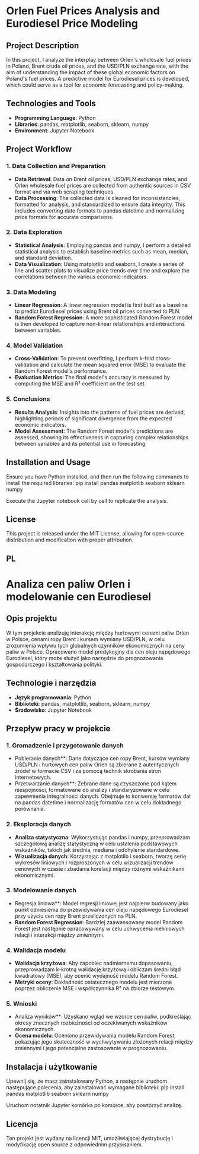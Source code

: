 # Orlen Fuel Prices Analysis and Eurodiesel Price Modeling

## Project Description
In this project, I analyze the interplay between Orlen's wholesale fuel prices in Poland, Brent crude oil prices, and the USD/PLN exchange rate, with the aim of understanding the impact of these global economic factors on Poland's fuel prices. A predictive model for Eurodiesel prices is developed, which could serve as a tool for economic forecasting and policy-making.

## Technologies and Tools
- **Programming Language**: Python
- **Libraries**: pandas, matplotlib, seaborn, sklearn, numpy
- **Environment**: Jupyter Notebook

## Project Workflow
### 1. Data Collection and Preparation
- **Data Retrieval**: Data on Brent oil prices, USD/PLN exchange rates, and Orlen wholesale fuel prices are collected from authentic sources in CSV format and via web scraping techniques.
- **Data Processing**: The collected data is cleaned for inconsistencies, formatted for analysis, and standardized to ensure data integrity. This includes converting date formats to pandas datetime and normalizing price formats for accurate comparisons.

### 2. Data Exploration
- **Statistical Analysis**: Employing pandas and numpy, I perform a detailed statistical analysis to establish baseline metrics such as mean, median, and standard deviation.
- **Data Visualization**: Using matplotlib and seaborn, I create a series of line and scatter plots to visualize price trends over time and explore the correlations between the various economic indicators.

### 3. Data Modeling
- **Linear Regression**: A linear regression model is first built as a baseline to predict Eurodiesel prices using Brent oil prices converted to PLN.
- **Random Forest Regression**: A more sophisticated Random Forest model is then developed to capture non-linear relationships and interactions between variables.

### 4. Model Validation
- **Cross-Validation**: To prevent overfitting, I perform k-fold cross-validation and calculate the mean squared error (MSE) to evaluate the Random Forest model's performance.
- **Evaluation Metrics**: The final model's accuracy is measured by computing the MSE and R² coefficient on the test set.

### 5. Conclusions
- **Results Analysis**: Insights into the patterns of fuel prices are derived, highlighting periods of significant divergence from the expected economic indicators.
- **Model Assessment**: The Random Forest model's predictions are assessed, showing its effectiveness in capturing complex relationships between variables and its potential use in forecasting.

## Installation and Usage
Ensure you have Python installed, and then run the following commands to install the required libraries:
pip install pandas matplotlib seaborn sklearn numpy

Execute the Jupyter notebook cell by cell to replicate the analysis.

## License
This project is released under the MIT License, allowing for open-source distribution and modification with proper attribution.

## PL
# Analiza cen paliw Orlen i modelowanie cen Eurodiesel
## Opis projektu
W tym projekcie analizuję interakcję między hurtowymi cenami paliw Orlen w Polsce, cenami ropy Brent i kursem wymiany USD/PLN, w celu zrozumienia wpływu tych globalnych czynników ekonomicznych na ceny paliw w Polsce. Opracowano model predykcyjny dla cen oleju napędowego Eurodiesel, który może służyć jako narzędzie do prognozowania gospodarczego i kształtowania polityki.

## Technologie i narzędzia
- **Język programowania**: Python
- **Biblioteki**: pandas, matplotlib, seaborn, sklearn, numpy
- **Środowisko**: Jupyter Notebook

## Przepływ pracy w projekcie
### 1. Gromadzenie i przygotowanie danych
- Pobieranie danych**: Dane dotyczące cen ropy Brent, kursów wymiany USD/PLN i hurtowych cen paliw Orlen są zbierane z autentycznych źródeł w formacie CSV i za pomocą technik skrobania stron internetowych.
- Przetwarzanie danych**: Zebrane dane są czyszczone pod kątem niespójności, formatowane do analizy i standaryzowane w celu zapewnienia integralności danych. Obejmuje to konwersję formatów dat na pandas datetime i normalizację formatów cen w celu dokładnego porównania.

### 2. Eksploracja danych
- **Analiza statystyczna**: Wykorzystując pandas i numpy, przeprowadzam szczegółową analizę statystyczną w celu ustalenia podstawowych wskaźników, takich jak średnia, mediana i odchylenie standardowe.
- **Wizualizacja danych**: Korzystając z matplotlib i seaborn, tworzę serię wykresów liniowych i rozproszonych w celu wizualizacji trendów cenowych w czasie i zbadania korelacji między różnymi wskaźnikami ekonomicznymi.

### 3. Modelowanie danych
- Regresja liniowa**: Model regresji liniowej jest najpierw budowany jako punkt odniesienia do przewidywania cen oleju napędowego Eurodiesel przy użyciu cen ropy Brent przeliczonych na PLN.
- **Random Forest Regression**: Bardziej zaawansowany model Random Forest jest następnie opracowywany w celu uchwycenia nieliniowych relacji i interakcji między zmiennymi.

### 4. Walidacja modelu
- **Walidacja krzyżowa**: Aby zapobiec nadmiernemu dopasowaniu, przeprowadzam k-krotną walidację krzyżową i obliczam średni błąd kwadratowy (MSE), aby ocenić wydajność modelu Random Forest.
- **Metryki oceny**: Dokładność ostatecznego modelu jest mierzona poprzez obliczenie MSE i współczynnika R² na zbiorze testowym.

### 5. Wnioski
- Analiza wyników**: Uzyskano wgląd we wzorce cen paliw, podkreślając okresy znacznych rozbieżności od oczekiwanych wskaźników ekonomicznych.
- **Ocena modelu**: Oceniono przewidywania modelu Random Forest, pokazując jego skuteczność w wychwytywaniu złożonych relacji między zmiennymi i jego potencjalne zastosowanie w prognozowaniu.

## Instalacja i użytkowanie
Upewnij się, że masz zainstalowany Python, a następnie uruchom następujące polecenia, aby zainstalować wymagane biblioteki:
pip install pandas matplotlib seaborn sklearn numpy

Uruchom notatnik Jupyter komórka po komórce, aby powtórzyć analizę.

## Licencja
Ten projekt jest wydany na licencji MIT, umożliwiającej dystrybucję i modyfikację open source z odpowiednim przypisaniem.


